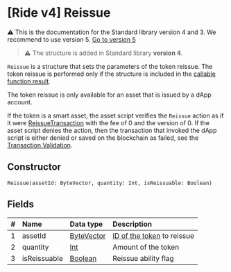 # [Ride v4] Reissue

:warning: This is the documentation for the Standard library version 4 and 3. We recommend to use version 5. [Go to version 5](/en/ride/structures/script-actions/reissue)

> :warning: The structure is added in Standard library **version 4**.

`Reissue` is a structure that sets the parameters of the token reissue. The token reissue is performed only if the structure is included in the [callable function result](/en/ride/v4/functions/callable-function#invocation-result-2).

The token reissue is only available for an asset that is issued by a dApp account.

If the token is a smart asset, the asset script verifies the `Reissue` action as if it were [ReissueTransaction](/en/ride/v4/structures/transaction-structures/reissue-transaction) with the fee of 0 and the version of 0. If the asset script denies the action, then the transaction that invoked the dApp script is either denied or saved on the blockchain as failed, see the [Transaction Validation](/en/blockchain/transaction/transaction-validation).

## Constructor

```ride
Reissue(assetId: ByteVector, quantity: Int, isReissuable: Boolean)
```

## Fields

| # | Name | Data type | Description |
| :--- | :--- | :--- | :--- |
| 1 | assetId | [ByteVector](/en/ride/v4/data-types/byte-vector) | [ID of the token](/en/blockchain/token/token-id) to reissue |
| 2 | quantity | [Int](/en/ride/v4/data-types/int) | Amount of the token |
| 3 | isReissuable | [Boolean](/en/ride/v4/data-types/boolean) | Reissue ability flag |

